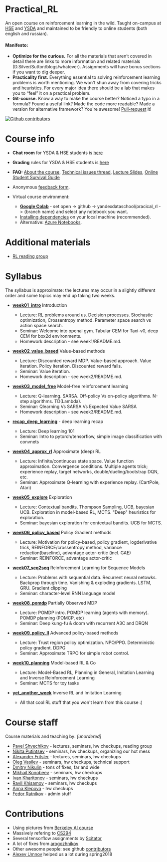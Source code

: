 # Practical_RL

An open course on reinforcement learning in the wild.
Taught on-campus at [HSE](https://cs.hse.ru) and [YSDA](https://yandexdataschool.com/)  and maintained to be friendly to online students (both english and russian).


#### Manifesto:
* __Optimize for the curious.__ For all the materials that aren’t covered in detail there are links to more information and related materials (D.Silver/Sutton/blogs/whatever). Assignments will have bonus sections if you want to dig deeper.
* __Practicality first.__ Everything essential to solving reinforcement learning problems is worth mentioning. We won't shun away from covering tricks and heuristics. For every major idea there should be a lab that makes you to “feel” it on a practical problem.
* __Git-course.__ Know a way to make the course better? Noticed a typo in a formula? Found a useful link? Made the code more readable? Made a version for alternative framework? You're awesome! [Pull-request](https://help.github.com/articles/about-pull-requests/) it!

[![Github contributors](https://img.shields.io/github/contributors/yandexdataschool/Practical_RL.svg?logo=github&logoColor=white)](https://github.com/yandexdataschool/Practical_RL/graphs/contributors)

# Course info
* __Chat room__ for YSDA & HSE students is [here](https://t.me/joinchat/WM-4KG7vU4LnId1K)
* __Grading__ rules for YSDA & HSE students is [here](https://github.com/yandexdataschool/Practical_RL/wiki/Homeworks-and-grading)

* __FAQ:__ [About the course](https://github.com/yandexdataschool/Practical_RL/wiki/Practical-RL), [Technical issues thread](https://github.com/yandexdataschool/Practical_RL/issues/1), [Lecture Slides](https://yadi.sk/d/loPpY45J3EAYfU), [Online Student Survival Guide](https://github.com/yandexdataschool/Practical_RL/wiki/Online-student's-survival-guide)

* Anonymous [feedback form](https://docs.google.com/forms/d/e/1FAIpQLSdurWw97Sm9xCyYwC8g3iB5EibITnoPJW2IkOVQYE_kcXPh6Q/viewform).

* Virtual course environment: 
    * [__Google Colab__](https://colab.research.google.com/) - set open -> github -> yandexdataschool/pracical_rl -> {branch name} and select any notebook you want.
    * [Installing dependencies](https://github.com/yandexdataschool/Practical_RL/issues/1) on your local machine (recommended).
    * Alternative: [Azure Notebooks](https://notebooks.azure.com/).


# Additional materials
* [RL reading group](https://github.com/yandexdataschool/Practical_RL/wiki/RL-reading-group)


# Syllabus

The syllabus is approximate: the lectures may occur in a slightly different order and some topics may end up taking two weeks.

* [__week01_intro__](./week01_intro) Introduction
  * Lecture: RL problems around us. Decision processes. Stochastic optimization, Crossentropy method. Parameter space search vs action space search.
  * Seminar: Welcome into openai gym. Tabular CEM for Taxi-v0, deep CEM for box2d environments.
  * Homework description - see week1/README.md. 

* [__week02_value_based__](./week02_value_based) Value-based methods
  * Lecture: Discounted reward MDP. Value-based approach. Value iteration. Policy iteration. Discounted reward fails.
  * Seminar: Value iteration.  
  * Homework description - see week2/README.md. 
  
* [__week03_model_free__](./week03_model_free) Model-free reinforcement learning
  * Lecture: Q-learning. SARSA. Off-policy Vs on-policy algorithms. N-step algorithms. TD(Lambda).
  * Seminar: Qlearning Vs SARSA Vs Expected Value SARSA
  * Homework description - see week3/README.md. 

* [__recap_deep_learning__](./week04_\[recap\]_deep_learning) - deep learning recap 
  * Lecture: Deep learning 101
  * Seminar: Intro to pytorch/tensorflow, simple image classification with convnets

* [__week04_approx_rl__](./week04_approx_rl) Approximate (deep) RL
  * Lecture: Infinite/continuous state space. Value function approximation. Convergence conditions. Multiple agents trick; experience replay, target networks, double/dueling/bootstrap DQN, etc.
  * Seminar:  Approximate Q-learning with experience replay. (CartPole, Atari)
  
* [__week05_explore__](./week05_explore) Exploration
  * Lecture: Contextual bandits. Thompson Sampling, UCB, bayesian UCB. Exploration in model-based RL, MCTS. "Deep" heuristics for exploration.
  * Seminar: bayesian exploration for contextual bandits. UCB for MCTS.

* [__week06_policy_based__](./week06_policy_based) Policy Gradient methods
  * Lecture: Motivation for policy-based, policy gradient, logderivative trick, REINFORCE/crossentropy method, variance reduction(baseline), advantage actor-critic (incl. GAE)
  * Seminar: REINFORCE, advantage actor-critic

* [__week07_seq2seq__](./week07_seq2seq) Reinforcement Learning for Sequence Models
  * Lecture: Problems with sequential data. Recurrent neural netowks. Backprop through time. Vanishing & exploding gradients. LSTM, GRU. Gradient clipping
  * Seminar: character-level RNN language model

* [__week08_pomdp__](./week08_pomdp) Partially Observed MDP
  * Lecture: POMDP intro. POMDP learning (agents with memory). POMDP planning (POMCP, etc)
  * Seminar: Deep kung-fu & doom with recurrent A3C and DRQN
  
* [__week09_policy_II__](./week09_policy_II) Advanced policy-based methods
  * Lecture: Trust region policy optimization. NPO/PPO. Deterministic policy gradient. DDPG
  * Seminar: Approximate TRPO for simple robot control.

* [__week10_planning__](./week10_planning) Model-based RL & Co
  * Lecture: Model-Based RL, Planning in General, Imitation Learning and Inverse Reinforcement Learning
  * Seminar: MCTS for toy tasks

* [__yet_another_week__](./yet_another_week) Inverse RL and Imitation Learning
  * All that cool RL stuff that you won't learn from this course :)


# Course staff
Course materials and teaching by: _[unordered]_
- [Pavel Shvechikov](https://github.com/pshvechikov) - lectures, seminars, hw checkups, reading group
- [Nikita Putintsev](https://github.com/qwasser) - seminars, hw checkups, organizing our hot mess
- [Alexander Fritsler](https://github.com/Fritz449) - lectures, seminars, hw checkups
- [Oleg Vasilev](https://github.com/Omrigan) - seminars, hw checkups, technical support
- [Dmitry Nikulin](https://github.com/pastafarianist) - tons of fixes, far and wide
- [Mikhail Konobeev](https://github.com/MichaelKonobeev) - seminars, hw checkups
- [Ivan Kharitonov](https://github.com/neer201) - seminars, hw checkups
- [Ravil Khisamov](https://github.com/zshrav) - seminars, hw checkups
- [Anna Klepova](https://github.com/q0o0p) - hw checkups
- [Fedor Ratnikov](https://github.com/justheuristic) - admin stuff

# Contributions
* Using pictures from [Berkeley AI course](http://ai.berkeley.edu/home.html)
* Massively refering to [CS294](http://rll.berkeley.edu/deeprlcourse/)
* Several tensorflow assignments by [Scitator](https://github.com/Scitator)
* A lot of fixes from [arogozhnikov](https://github.com/arogozhnikov)
* Other awesome people: see github [contributors](https://github.com/yandexdataschool/Practical_RL/graphs/contributors)
* [Alexey Umnov](https://github.com/alexeyum) helped us a lot during spring2018

